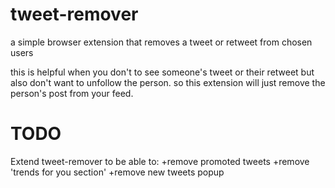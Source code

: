# tweet-remover

a simple browser extension that removes a tweet or retweet from chosen users

this is helpful when you don't to see someone's tweet or their retweet but also don't want to unfollow the person. so this extension will just remove the person's post from your feed.

# TODO
Extend tweet-remover to be able to:
+remove promoted tweets
+remove 'trends for you section'
+remove new tweets popup